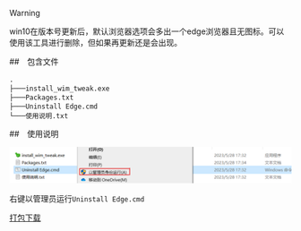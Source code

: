 > [!warning]
> win10在版本号更新后，默认浏览器选项会多出一个edge浏览器且无图标。可以使用该工具进行删除，但如果再更新还是会出现。

##　包含文件

```text
.
├───install_wim_tweak.exe
├───Packages.txt
├───Uninstall Edge.cmd
└───使用说明.txt
```

##　使用说明

![](../style/edge.png "安装说明")

右键以管理员运行<code>Uninstall Edge.cmd</code>

[打包下载](https://cowtransfer.com/s/be372b04219042)